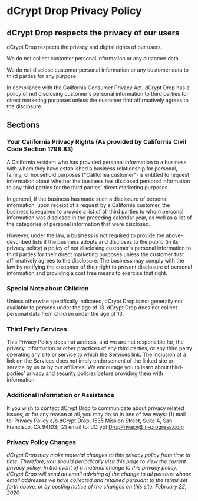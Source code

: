 # dCrypt Drop Privacy Policy

## dCrypt Drop respects the privacy of our users
dCrypt Drop respects the privacy and digital rights of our users. 

We do not collect customer personal information or any customer data.

 We do not disclose customer personal information or any customer data to third parties for any purpose.

In compliance with the California Consumer Privacy Act, dCrypt Drop has a policy of not disclosing customer's personal information to third parties for direct marketing purposes unless the customer first affirmatively agrees to the disclosure.

## Sections

### Your California Privacy Rights (As provided by California Civil Code Section 1798.83)
A California resident who has provided personal information to a business with whom they have established a business relationship for personal, family, or household purposes ("California customer") is entitled to request information about whether the business has disclosed personal information to any third parties for the third parties' direct marketing purposes. 

In general, if the business has made such a disclosure of personal information, upon receipt of a request by a California customer, the business is required to provide a list of all third parties to whom personal information was disclosed in the preceding calendar year, as well as a list of the categories of personal information that were disclosed. 

However, under the law, a business is not required to provide the above-described lists if the business adopts and discloses to the public (in its privacy policy) a policy of not disclosing customer's personal information to third parties for their direct marketing purposes unless the customer first affirmatively agrees to the disclosure. The business may comply with the law by notifying the customer of their right to prevent disclosure of personal information and providing a cost free means to exercise that right.

### Special Note about Children
Unless otherwise specifically indicated, dCrypt Drop is not  generally not available to persons under the age of 13. dCrypt Drop does not collect personal data from children under the age of 13. 

### Third Party Services
This Privacy Policy does not address, and we are not responsible for, the privacy, information or other practices of any third parties, or any third party operating any site or service to which the Services link. The inclusion of a link on the Services does not imply endorsement of the linked site or service by us or by our affiliates. We encourage you to learn about third-parties’ privacy and security policies before providing them with information.

### Additional Information or Assistance
If you wish to contact dCrypt Drop to communicate about privacy related issues, or for any reason at all, you may do so in one of two ways: (1) mail to: Privacy Policy c/o dCrypt Drop, 1535 Mission Street, Suite A, San Francisco, CA 94103; (2) email to: dCrypt DropPrivacy@in-progress.com

### Privacy Policy Changes
*dCrypt Drop may make material changes to this privacy policy from time to time. Therefore, you should periodically visit this page to view the current privacy policy. In the event of a material change to this privacy policy, dCrypt Drop will send an email advising of the change to all persons whose email addresses we have collected and retained pursuant to the terms set forth above, or by posting notice of the changes on this site. 
February 22, 2020*

